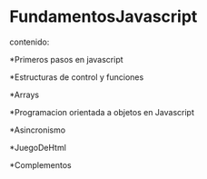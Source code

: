 # FundamentosJavascript

contenido:

*Primeros pasos en javascript

*Estructuras de control y funciones

*Arrays

*Programacion orientada a objetos en Javascript

*Asincronismo

*JuegoDeHtml

*Complementos
